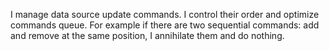 I manage data source update commands.
I control their order and optimize commands queue.
For example if there are two sequential commands: add and remove at the same position, I annihilate them and do nothing.